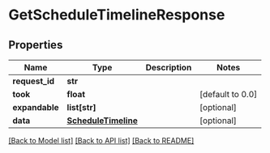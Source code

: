 # GetScheduleTimelineResponse

## Properties
Name | Type | Description | Notes
------------ | ------------- | ------------- | -------------
**request_id** | **str** |  | 
**took** | **float** |  | [default to 0.0]
**expandable** | **list[str]** |  | [optional] 
**data** | [**ScheduleTimeline**](ScheduleTimeline.md) |  | [optional] 

[[Back to Model list]](../README.md#documentation-for-models) [[Back to API list]](../README.md#documentation-for-api-endpoints) [[Back to README]](../README.md)


